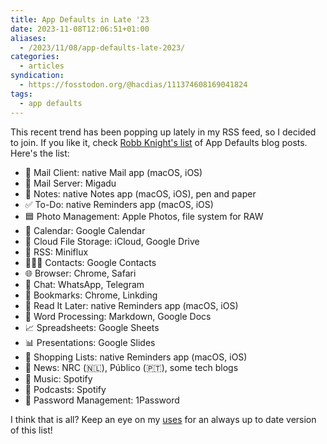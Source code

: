 ```yaml
---
title: App Defaults in Late '23
date: 2023-11-08T12:06:51+01:00
aliases:
  - /2023/11/08/app-defaults-late-2023/
categories:
  - articles
syndication:
  - https://fosstodon.org/@hacdias/111374608169041824
tags:
  - app defaults
---
```


This recent trend has been popping up lately in my RSS feed, so I decided to join. If you like it, check [Robb Knight's list](https://defaults.rknight.me/) of App Defaults blog posts. Here's the list:

- 📨 Mail Client: native Mail app (macOS, iOS)
- 📮 Mail Server: Migadu
- 📝 Notes: native Notes app (macOS, iOS), pen and paper
- ✅ To-Do: native Reminders app (macOS, iOS)
- 🟦 Photo Management: Apple Photos, file system for RAW
- 📆 Calendar: Google Calendar
- 📁 Cloud File Storage: iCloud, Google Drive
- 📖 RSS: Miniflux
- 🙍🏻‍♂️ Contacts: Google Contacts
- 🌐 Browser: Chrome, Safari
- 💬 Chat: WhatsApp, Telegram
- 🔖 Bookmarks: Chrome, Linkding
- 📑 Read It Later: native Reminders app (macOS, iOS)
- 📜 Word Processing: Markdown, Google Docs
- 📈 Spreadsheets: Google Sheets
- 📊 Presentations: Google Slides
- 🛒 Shopping Lists: native Reminders app (macOS, iOS)
- 📰 News: NRC (🇳🇱), Público (🇵🇹), some tech blogs
- 🎵 Music: Spotify
- 🎤 Podcasts: Spotify
- 🔐 Password Management: 1Password

I think that is all? Keep an eye on my [uses](/uses/#software) for an always up to date version of this list!

